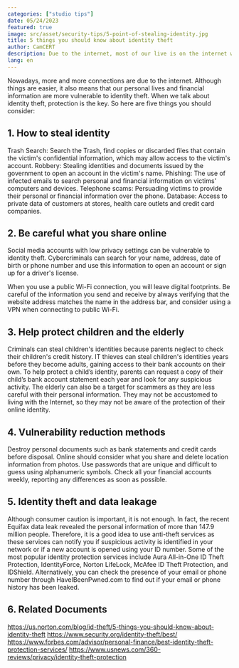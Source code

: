 ```yaml
---
categories: ["studio tips"]
date: 05/24/2023
featured: true
image: src/asset/security-tips/5-point-of-stealing-identity.jpg
title: 5 things you should know about identity theft
author: CamCERT
description: Due to the internet, most of our live is on the internet which means that our personal lives and financial information are more vulnerable to identity theft
lang: en
---
```


Nowadays, more and more connections are due to the internet. Although things are easier, it also means that our personal lives and financial information are more vulnerable to identity theft. When we talk about identity theft, protection is the key. So here are five things you should consider:

## 1. How to steal identity

Trash Search: Search the Trash, find copies or discarded files that contain the victim's confidential information, which may allow access to the victim's account.
Robbery: Stealing identities and documents issued by the government to open an account in the victim's name.
Phishing: The use of infected emails to search personal and financial information on victims' computers and devices.
Telephone scams: Persuading victims to provide their personal or financial information over the phone.
Database: Access to private data of customers at stores, health care outlets and credit card companies.

## 2. Be careful what you share online

Social media accounts with low privacy settings can be vulnerable to identity theft. Cybercriminals can search for your name, address, date of birth or phone number and use this information to open an account or sign up for a driver's license.

When you use a public Wi-Fi connection, you will leave digital footprints. Be careful of the information you send and receive by always verifying that the website address matches the name in the address bar, and consider using a VPN when connecting to public Wi-Fi.

## 3. Help protect children and the elderly

Criminals can steal children's identities because parents neglect to check their children's credit history. IT thieves can steal children's identities years before they become adults, gaining access to their bank accounts on their own. To help protect a child’s identity, parents can request a copy of their child’s bank account statement each year and look for any suspicious activity. The elderly can also be a target for scammers as they are less careful with their personal information. They may not be accustomed to living with the Internet, so they may not be aware of the protection of their online identity.

## 4. Vulnerability reduction methods

Destroy personal documents such as bank statements and credit cards before disposal.
Online should consider what you share and delete location information from photos.
Use passwords that are unique and difficult to guess using alphanumeric symbols.
Check all your financial accounts weekly, reporting any differences as soon as possible.

## 5. Identity theft and data leakage

Although consumer caution is important, it is not enough. In fact, the recent Equifax data leak revealed the personal information of more than 147.9 million people. Therefore, it is a good idea to use anti-theft services as these services can notify you if suspicious activity is identified in your network or if a new account is opened using your ID number. Some of the most popular identity protection services include Aura All-in-One ID Theft Protection, IdentityForce, Norton LifeLock, McAfee ID Theft Protection, and IDShield. Alternatively, you can check the presence of your email or phone number through HaveIBeenPwned.com to find out if your email or phone history has been leaked.

## 6. Related Documents

https://us.norton.com/blog/id-theft/5-things-you-should-know-about-identity-theft
https://www.security.org/identity-theft/best/
https://www.forbes.com/advisor/personal-finance/best-identity-theft-protection-services/
https://www.usnews.com/360-reviews/privacy/identity-theft-protection
